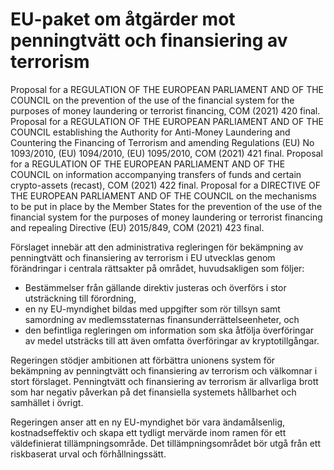 # EU-paket om åtgärder mot penningtvätt och finansiering av terrorism

Proposal for a REGULATION OF THE EUROPEAN PARLIAMENT AND OF THE COUNCIL on the prevention of the use of the financial system for the purposes of money laundering or terrorist financing, COM (2021) 420 final. Proposal for a REGULATION OF THE EUROPEAN PARLIAMENT AND OF THE COUNCIL establishing the Authority for Anti-Money Laundering and Countering the Financing of Terrorism and amending Regulations (EU) No 1093/2010, (EU) 1094/2010, (EU) 1095/2010, COM (2021) 421 final. Proposal for a REGULATION OF THE EUROPEAN PARLIAMENT AND OF THE COUNCIL on information accompanying transfers of funds and certain crypto-assets (recast), COM (2021) 422 final. Proposal for a DIRECTIVE OF THE EUROPEAN PARLIAMENT AND OF THE COUNCIL on the mechanisms to be put in place by the Member States for the prevention of the use of the financial system for the purposes of money laundering or terrorist financing and repealing Directive (EU) 2015/849, COM (2021) 423 final.

Förslaget innebär att den administrativa regleringen för bekämpning av penningtvätt och finansiering av terrorism i EU utvecklas genom förändringar i centrala rättsakter på området, huvudsakligen som följer:

* Bestämmelser från gällande direktiv justeras och överförs i stor utsträckning till förordning,
* en ny EU-myndighet bildas med uppgifter som rör tillsyn samt samordning av medlemsstaternas finansunderrättelseenheter, och
* den befintliga regleringen om information som ska åtfölja överföringar av medel utsträcks till att även omfatta överföringar av kryptotillgångar.

Regeringen stödjer ambitionen att förbättra unionens system för bekämpning av penningtvätt och finansiering av terrorism och välkomnar i stort förslaget. Penningtvätt och finansiering av terrorism är allvarliga brott som har negativ påverkan på det finansiella systemets hållbarhet och samhället i övrigt.

Regeringen anser att en ny EU-myndighet bör vara ändamålsenlig, kostnadseffektiv och skapa ett tydligt mervärde inom ramen för ett väldefinierat tillämpningsområde. Det tillämpningsområdet bör utgå från ett riskbaserat urval och förhållningssätt.

